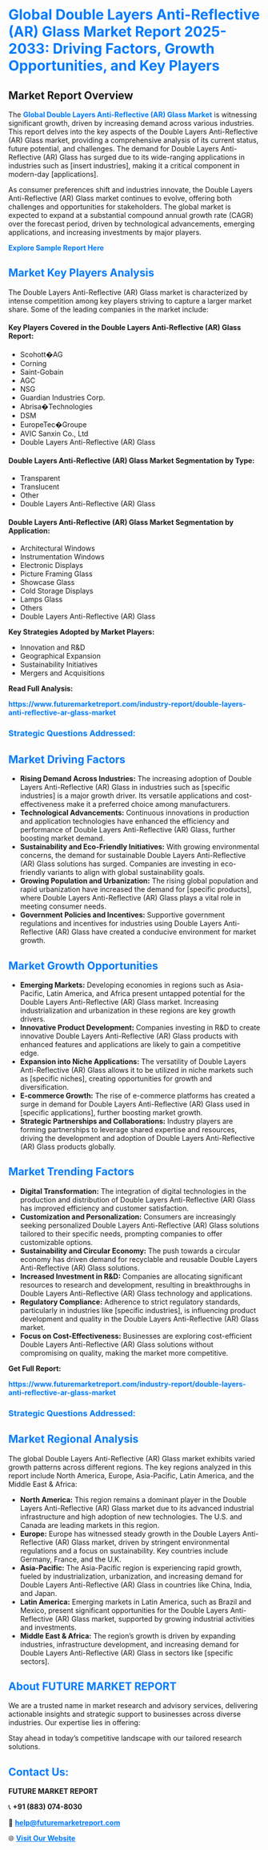 <h1 style="color: #007BFF;">Global Double Layers Anti-Reflective (AR) Glass Market Report 2025-2033: Driving Factors, Growth Opportunities, and Key Players</h1>

<section id="overview">
<h2>Market Report Overview</h2>
<p>The <a href="https://www.futuremarketreport.com/industry-report/double-layers-anti-reflective-ar-glass-market" style="color: #007BFF; text-decoration: none;"><strong>Global Double Layers Anti-Reflective (AR) Glass Market</strong></a> is witnessing significant growth, driven by increasing demand across various industries. This report delves into the key aspects of the Double Layers Anti-Reflective (AR) Glass market, providing a comprehensive analysis of its current status, future potential, and challenges. The demand for Double Layers Anti-Reflective (AR) Glass has surged due to its wide-ranging applications in industries such as [insert industries], making it a critical component in modern-day [applications].</p>
<p>As consumer preferences shift and industries innovate, the Double Layers Anti-Reflective (AR) Glass market continues to evolve, offering both challenges and opportunities for stakeholders. The global market is expected to expand at a substantial compound annual growth rate (CAGR) over the forecast period, driven by technological advancements, emerging applications, and increasing investments by major players.</p>
</section>

<section id="overview">
<p><a href="https://www.futuremarketreport.com/request-sample/reportId=100701" style="color: #007BFF; text-decoration: none;"><strong>Explore Sample Report Here</strong></a></p>
</section>

<section id="key-players">
<h2 style="color: #007BFF;">Market Key Players Analysis</h2>
<p>The Double Layers Anti-Reflective (AR) Glass market is characterized by intense competition among key players striving to capture a larger market share. Some of the leading companies in the market include:</p>
<h4>Key Players Covered in the Double Layers Anti-Reflective (AR) Glass Report:</h4>
<ul><li>Scohott�AG</li><li>Corning</li><li>Saint-Gobain</li><li>AGC</li><li>NSG</li><li>Guardian Industries Corp.</li><li>Abrisa�Technologies</li><li>DSM</li><li>EuropeTec�Groupe</li><li>AVIC Sanxin Co., Ltd</li><li>Double Layers Anti-Reflective (AR) Glass</li></ul>
<h4>Double Layers Anti-Reflective (AR) Glass Market Segmentation by Type:</h4>
<ul><li>Transparent</li><li>Translucent</li><li>Other</li><li>Double Layers Anti-Reflective (AR) Glass</li></ul>

<h4>Double Layers Anti-Reflective (AR) Glass Market Segmentation by Application:</h4>
<ul><li>Architectural Windows</li><li>Instrumentation Windows</li><li>Electronic Displays</li><li>Picture Framing Glass</li><li>Showcase Glass</li><li>Cold Storage Displays</li><li>Lamps Glass</li><li>Others</li><li>Double Layers Anti-Reflective (AR) Glass</li></ul>
<p><strong>Key Strategies Adopted by Market Players:</strong></p>
<ul>
<li>Innovation and R&D</li>
<li>Geographical Expansion</li>
<li>Sustainability Initiatives</li>
<li>Mergers and Acquisitions</li>
</ul>
</section>

<section>
<p><strong>Read Full Analysis: </strong></p><a href="https://www.futuremarketreport.com/industry-report/double-layers-anti-reflective-ar-glass-market" style="color: #007BFF; text-decoration: none;"><strong>https://www.futuremarketreport.com/industry-report/double-layers-anti-reflective-ar-glass-market</strong></a>
<h3 style="color: #007BFF;">Strategic Questions Addressed:</h3>
</section>

<section id="driving-factors">
<h2 style="color: #007BFF;">Market Driving Factors</h2>
<ul>
<li><strong>Rising Demand Across Industries:</strong> The increasing adoption of Double Layers Anti-Reflective (AR) Glass in industries such as [specific industries] is a major growth driver. Its versatile applications and cost-effectiveness make it a preferred choice among manufacturers.</li>
<li><strong>Technological Advancements:</strong> Continuous innovations in production and application technologies have enhanced the efficiency and performance of Double Layers Anti-Reflective (AR) Glass, further boosting market demand.</li>
<li><strong>Sustainability and Eco-Friendly Initiatives:</strong> With growing environmental concerns, the demand for sustainable Double Layers Anti-Reflective (AR) Glass solutions has surged. Companies are investing in eco-friendly variants to align with global sustainability goals.</li>
<li><strong>Growing Population and Urbanization:</strong> The rising global population and rapid urbanization have increased the demand for [specific products], where Double Layers Anti-Reflective (AR) Glass plays a vital role in meeting consumer needs.</li>
<li><strong>Government Policies and Incentives:</strong> Supportive government regulations and incentives for industries using Double Layers Anti-Reflective (AR) Glass have created a conducive environment for market growth.</li>
</ul>
</section>

<section id="growth-opportunities">
<h2 style="color: #007BFF;">Market Growth Opportunities</h2>
<ul>
<li><strong>Emerging Markets:</strong> Developing economies in regions such as Asia-Pacific, Latin America, and Africa present untapped potential for the Double Layers Anti-Reflective (AR) Glass market. Increasing industrialization and urbanization in these regions are key growth drivers.</li>
<li><strong>Innovative Product Development:</strong> Companies investing in R&D to create innovative Double Layers Anti-Reflective (AR) Glass products with enhanced features and applications are likely to gain a competitive edge.</li>
<li><strong>Expansion into Niche Applications:</strong> The versatility of Double Layers Anti-Reflective (AR) Glass allows it to be utilized in niche markets such as [specific niches], creating opportunities for growth and diversification.</li>
<li><strong>E-commerce Growth:</strong> The rise of e-commerce platforms has created a surge in demand for Double Layers Anti-Reflective (AR) Glass used in [specific applications], further boosting market growth.</li>
<li><strong>Strategic Partnerships and Collaborations:</strong> Industry players are forming partnerships to leverage shared expertise and resources, driving the development and adoption of Double Layers Anti-Reflective (AR) Glass products globally.</li>
</ul>
</section>

<section id="trending-factors">
<h2 style="color: #007BFF;">Market Trending Factors</h2>
<ul>
<li><strong>Digital Transformation:</strong> The integration of digital technologies in the production and distribution of Double Layers Anti-Reflective (AR) Glass has improved efficiency and customer satisfaction.</li>
<li><strong>Customization and Personalization:</strong> Consumers are increasingly seeking personalized Double Layers Anti-Reflective (AR) Glass solutions tailored to their specific needs, prompting companies to offer customizable options.</li>
<li><strong>Sustainability and Circular Economy:</strong> The push towards a circular economy has driven demand for recyclable and reusable Double Layers Anti-Reflective (AR) Glass solutions.</li>
<li><strong>Increased Investment in R&D:</strong> Companies are allocating significant resources to research and development, resulting in breakthroughs in Double Layers Anti-Reflective (AR) Glass technology and applications.</li>
<li><strong>Regulatory Compliance:</strong> Adherence to strict regulatory standards, particularly in industries like [specific industries], is influencing product development and quality in the Double Layers Anti-Reflective (AR) Glass market.</li>
<li><strong>Focus on Cost-Effectiveness:</strong> Businesses are exploring cost-efficient Double Layers Anti-Reflective (AR) Glass solutions without compromising on quality, making the market more competitive.</li>
</ul>
</section>

<section>
<p><strong>Get Full Report: </strong></p><a href="https://www.futuremarketreport.com/industry-report/double-layers-anti-reflective-ar-glass-market" style="color: #007BFF; text-decoration: none;"><strong>https://www.futuremarketreport.com/industry-report/double-layers-anti-reflective-ar-glass-market</strong></a>
<h3 style="color: #007BFF;">Strategic Questions Addressed:</h3>
</section>


<section id="regional-analysis">
<h2 style="color: #007BFF;">Market Regional Analysis</h2>
<p>The global Double Layers Anti-Reflective (AR) Glass market exhibits varied growth patterns across different regions. The key regions analyzed in this report include North America, Europe, Asia-Pacific, Latin America, and the Middle East & Africa:</p>
<ul>
<li><strong>North America:</strong> This region remains a dominant player in the Double Layers Anti-Reflective (AR) Glass market due to its advanced industrial infrastructure and high adoption of new technologies. The U.S. and Canada are leading markets in this region.</li>
<li><strong>Europe:</strong> Europe has witnessed steady growth in the Double Layers Anti-Reflective (AR) Glass market, driven by stringent environmental regulations and a focus on sustainability. Key countries include Germany, France, and the U.K.</li>
<li><strong>Asia-Pacific:</strong> The Asia-Pacific region is experiencing rapid growth, fueled by industrialization, urbanization, and increasing demand for Double Layers Anti-Reflective (AR) Glass in countries like China, India, and Japan.</li>
<li><strong>Latin America:</strong> Emerging markets in Latin America, such as Brazil and Mexico, present significant opportunities for the Double Layers Anti-Reflective (AR) Glass market, supported by growing industrial activities and investments.</li>
<li><strong>Middle East & Africa:</strong> The region’s growth is driven by expanding industries, infrastructure development, and increasing demand for Double Layers Anti-Reflective (AR) Glass in sectors like [specific sectors].</li>
</ul>
</section>

<footer>
<h2 style="color: #007BFF;">About FUTURE MARKET REPORT</h2>
<p>We are a trusted name in market research and advisory services, delivering actionable insights and strategic support to businesses across diverse industries. Our expertise lies in offering:</p>

<p>Stay ahead in today’s competitive landscape with our tailored research solutions.</p>

<h2 style="color: #007BFF;">Contact Us:</h2>
<p><strong>FUTURE MARKET REPORT</strong></p>
<p>📞 <strong>+91 (883) 074-8030</strong></p>
<p>📧 <strong><a href="mailto:help@futuremarketreport.com" style="color: #007BFF;">help@futuremarketreport.com</a></strong></p>
<p>🌐 <strong><a href="https://www.futuremarketreport.com/" style="color: #007BFF;">Visit Our Website</a></strong></p>
</footer>